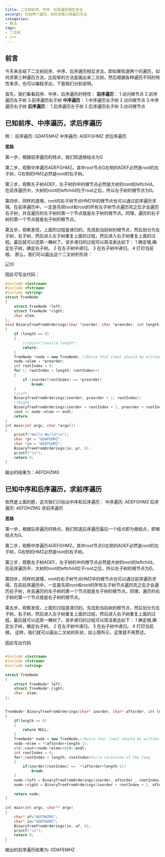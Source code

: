 ```yaml
---
title: 二叉树前序、中序、后序遍历相互求法
excerpt: 已知两个遍历，如何求第三种遍历方法
categories:
- 算法
tags:
- 二叉树
- c++
---
```


## 前言
今天来总结下二叉树前序、中序、后序遍历相互求法，即如果知道两个的遍历，如何求第三种遍历方法，比较笨的方法是画出来二叉树，然后根据各种遍历不同的特性来求，也可以编程求出，下面我们分别说明。

首先，我们看看前序、中序、后序遍历的特性： 
**前序遍历**： 
    1.访问根节点 
    2.前序遍历左子树 
    3.前序遍历右子树 
**中序遍历**： 
    1.中序遍历左子树 
    2.访问根节点 
    3.中序遍历右子树 
**后序遍历**： 
    1.后序遍历左子树 
    2.后序遍历右子树 
    3.访问根节点

## 已知前序、中序遍历，求后序遍历
例：
前序遍历:         GDAFEMHZ
中序遍历:         ADEFGHMZ
求后序遍历

**思路**

第一步，根据前序遍历的特点，我们知道根结点为G

第二步，观察中序遍历ADEFGHMZ。其中root节点G左侧的ADEF必然是root的左子树，G右侧的HMZ必然是root的右子树。

第三步，观察左子树ADEF，左子树的中的根节点必然是大树的root的leftchild。在前序遍历中，大树的root的leftchild位于root之后，所以左子树的根节点为D。

第四步，同样的道理，root的右子树节点HMZ中的根节点也可以通过前序遍历求得。在前序遍历中，一定是先把root和root的所有左子树节点遍历完之后才会遍历右子树，并且遍历的左子树的第一个节点就是左子树的根节点。同理，遍历的右子树的第一个节点就是右子树的根节点。

第五步，观察发现，上面的过程是递归的。先找到当前树的根节点，然后划分为左子树，右子树，然后进入左子树重复上面的过程，然后进入右子树重复上面的过程。最后就可以还原一棵树了。该步递归的过程可以简洁表达如下：
    1 确定根,确定左子树，确定右子树。
    2 在左子树中递归。
    3 在右子树中递归。
    4 打印当前根。
那么，我们可以画出这个二叉树的形状：

![t0](https://api2.mubu.com/v3/document_image/865b48f1-986d-4167-ad29-325829461bb3-3807603.jpg)

因此可写出代码：

```cpp
#include <iostream>
#include <fstream>
#include <string>
struct TreeNode
{
    struct TreeNode *left;
    struct TreeNode *right;
    char elem;
};
void BinaryTreeFromOrderings(char *inorder, char *preorder, int length)
{
    if (length == 0)
    {
        //cout<<"invalid length";
        return;
    }
    TreeNode *node = new TreeNode; //Noice that [new] should be written out.
    node->elem = *preorder;
    int rootIndex = 0;
    for (; rootIndex < length; rootIndex++)
    {
        if (inorder[rootIndex] == *preorder)
            break;
    }
    //Left
    BinaryTreeFromOrderings(inorder, preorder + 1, rootIndex);
    //Right
    BinaryTreeFromOrderings(inorder + rootIndex + 1, preorder + rootIndex + 1, length - (rootIndex + 1));
    cout << node->elem << endl;
    return;
}
int main(int argc, char *argv[])
{
    printf("Hello World!\n");
    char *pr = "GDAFEMHZ";
    char *in = "ADEFGHMZ";
    BinaryTreeFromOrderings(in, pr, 8);
    printf("\n");
    return 0;
}

```

输出的结果为：AEFDHZMG

## 已知中序和后序遍历，求前序遍历
依然是上面的题，这次我们只给出中序和后序遍历：
中序遍历:       ADEFGHMZ
后序遍历:       AEFDHZMG
求前序遍历

**思路**

第一步，根据后序遍历的特点，我们知道后序遍历最后一个结点即为根结点，即根结点为G。

第二步，观察中序遍历ADEFGHMZ。其中root节点G左侧的ADEF必然是root的左子树，G右侧的HMZ必然是root的右子树。

第三步，观察左子树ADEF，左子树的中的根节点必然是大树的root的leftchild。在前序遍历中，大树的root的leftchild位于root之后，所以左子树的根节点为D。

第四步，同样的道理，root的右子树节点HMZ中的根节点也可以通过前序遍历求得。在前后序遍历中，一定是先把root和root的所有左子树节点遍历完之后才会遍历右子树，并且遍历的左子树的第一个节点就是左子树的根节点。同理，遍历的右子树的第一个节点就是右子树的根节点。

第五步，观察发现，上面的过程是递归的。先找到当前树的根节点，然后划分为左子树，右子树，然后进入左子树重复上面的过程，然后进入右子树重复上面的过程。最后就可以还原一棵树了。该步递归的过程可以简洁表达如下：
    1 确定根,确定左子树，确定右子树。
    2 在左子树中递归。
    3 在右子树中递归。
    4 打印当前根。
这样，我们就可以画出二叉树的形状，如上图所示，这里就不再赘述。

因此写出代码

```cpp

#include <iostream>
#include <fstream>
#include <string>
 
struct TreeNode
{
    struct TreeNode* left;
    struct TreeNode* right;
    char  elem;
};
 
 
TreeNode* BinaryTreeFromOrderings(char* inorder, char* aftorder, int length)
{
    if(length == 0)
    {
        return NULL;
    }
    TreeNode* node = new TreeNode;//Noice that [new] should be written out.
    node->elem = *(aftorder+length-1);
    std::cout<<node->elem<<std::endl;
    int rootIndex = 0;
    for(;rootIndex < length; rootIndex++)//a variation of the loop
    {
        if(inorder[rootIndex] ==  *(aftorder+length-1))
            break;
    }
    node->left = BinaryTreeFromOrderings(inorder, aftorder , rootIndex);
    node->right = BinaryTreeFromOrderings(inorder + rootIndex + 1, aftorder + rootIndex , length - (rootIndex + 1));
    
    return node;
}
 
int main(int argc, char** argv)
{
    char* af="AEFDHZMG";    
    char* in="ADEFGHMZ"; 
    BinaryTreeFromOrderings(in, af, 8); 
    printf("\n");
    return 0;
}
```
输出的前序遍历结果为:         GDAFEMHZ